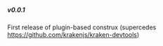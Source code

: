 ##### v0.0.1

First release of plugin-based construx (supercedes https://github.com/krakenjs/kraken-devtools)